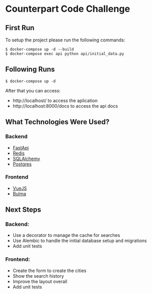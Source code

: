# Counterpart Code Challenge

## First Run

To setup the project please run the following commands:
```
$ docker-compose up -d --build
$ docker-compose exec api python api/initial_data.py
```

## Following Runs

```
$ docker-compose up -d
```

After that you can access:
- http://localhost/ to access the aplication
- http://localhost:8000/docs to access the api docs

## What Technologies Were Used?

### Backend

- [FastApi](https://fastapi.tiangolo.com/)
- [Redis](https://redis.io/)
- [SQLAlchemy](https://www.sqlalchemy.org/)
- [Postgres](https://www.postgresql.org/)

### Frontend

- [VueJS](https://vuejs.org/)
- [Bulma](https://bulma.io/)


## Next Steps

### Backend:
- Use a decorator to manage the cache for searches
- Use Alembic to handle the initial database setup and migrations
- Add unit tests

### Frontend:
- Create the form to create the cities
- Show the search history
- Improve the layout overall
- Add unit tests
